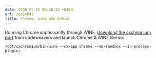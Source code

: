 ```yaml
---
date: 2008-09-25 08:30:16 +0100
url: /e/04045
title: Chrome, wine and Debian
---
```



Running Chrome unpleasantly through WINE. [Download the cxchromium
port](http://www.codeweavers.com/services/ports/chromium/) from codeweavers and
launch Chrome & WINE like so:

	/opt/cxchromium/bin/wine --cx-app chrome --no-sandbox --in-process-plugins
